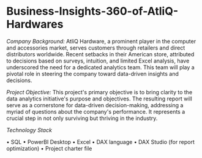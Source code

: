 # Business-Insights-360-of-AtliQ-Hardwares

*Company Background:* AtliQ Hardware, a prominent player in the computer and accessories market, serves customers through retailers and direct distributors worldwide. Recent setbacks in their American store, attributed to decisions based on surveys, intuition, and limited Excel analysis, have underscored the need for a dedicated analytics team. This team will play a pivotal role in steering the company toward data-driven insights and decisions.

*Project Objective:* This project's primary objective is to bring clarity to the data analytics initiative's purpose and objectives. The resulting report will serve as a cornerstone for data-driven decision-making, addressing a myriad of questions about the company's performance. It represents a crucial step in not only surviving but thriving in the industry.

*Technology Stack*

•	SQL
•	PowerBI Desktop
•	Excel
•	DAX language
•	DAX Studio (for report optimization)
•	Project charter file
